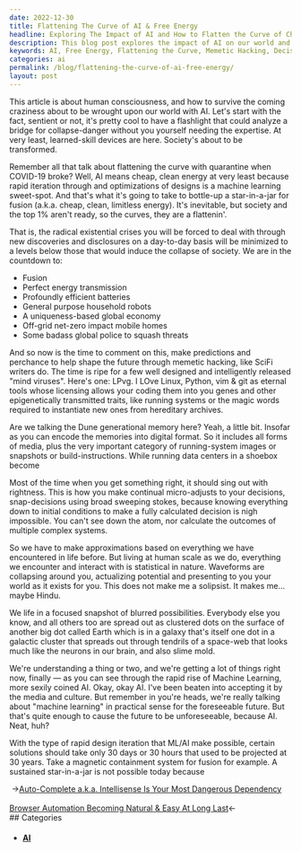 ```yaml
---
date: 2022-12-30
title: Flattening The Curve of AI & Free Energy
headline: Exploring The Impact of AI and How to Flatten the Curve of Change
description: This blog post explores the impact of AI on our world and how it can be leveraged to create cheap, clean energy and new technologies. I discuss the need to flatten the curve of these changes and suggest using memetic hacking to shape the future. I explain how decisions must be made based on approximations and how AI will allow us to solve problems in a fraction of the time. I conclude by exploring the potential of fusion as a viable option for the future.
keywords: AI, Free Energy, Flattening the Curve, Memetic Hacking, Decisions, Approximations, Fusion, Cheap, Clean Energy, New Technologies, Existential Crisis, Solving Problems, Viable Option
categories: ai
permalink: /blog/flattening-the-curve-of-ai-free-energy/
layout: post
---
```



This article is about human consciousness, and how to survive the coming craziness about to be wrought upon our world with AI. Let's start with the fact, sentient or not, it's pretty cool to have a flashlight that could analyze a bridge for collapse-danger without you yourself needing the expertise. At very least, learned-skill devices are here. Society's about to be transformed.

Remember all that talk about flattening the curve with quarantine when COVID-19 broke? Well, AI means cheap, clean energy at very least because rapid iteration through and optimizations of designs is a machine learning  sweet-spot. And that's what it's going to take to bottle-up a star-in-a-jar for fusion (a.k.a. cheap, clean, limitless energy). It's inevitable, but society and the top 1% aren't ready, so the curves, they are a flattenin'.

That is, the radical existential crises you will be forced to deal with through new discoveries and disclosures on a day-to-day basis will be minimized to a levels below those that would induce the collapse of society. We are in the countdown to:

- Fusion
- Perfect energy transmission
- Profoundly efficient batteries
- General purpose household robots
- A uniqueness-based global economy
- Off-grid net-zero impact mobile homes
- Some badass global police to squash threats

And so now is the time to comment on this, make predictions and perchance to help shape the future through memetic hacking, like SciFi writers do. The time is ripe for a few well designed and intelligently released "mind viruses". Here's one: LPvg. I LOve Linux, Python, vim & git as eternal tools whose licensing allows your coding them into you genes and other epigenetically transmitted traits, like running systems or the magic words required to instantiate new ones from hereditary archives.

Are we talking the Dune generational memory here? Yeah, a little bit. Insofar as you can encode the memories into digital format. So it includes all forms of media, plus the very important category of running-system images or snapshots or build-instructions. While running data centers in a shoebox become

Most of the time when you get something right, it should sing out with rightness. This is how you make continual micro-adjusts to your decisions, snap-decisions using broad sweeping stokes, because knowing everything down to initial conditions to make a fully calculated decision is nigh impossible. You can't see down the atom, nor calculate the outcomes of multiple complex systems.

So we have to make approximations based on everything we have encountered in life before. But living at human scale as we do, everything we encounter and interact with is statistical in nature. Waveforms are collapsing around you, actualizing potential and presenting to you your world as it exists for you. This does not make me a solipsist. It makes me… maybe Hindu.

We life in a focused snapshot of blurred possibilities. Everybody else you know, and all others too are spread out as clustered dots on the surface of another big dot called Earth which is in a galaxy that's itself one dot in a galactic cluster that spreads out through tendrils of a space-web that looks much like the neurons in our brain, and also slime mold.

We're understanding a thing or two, and we're getting a lot of things right now, finally — as you can see through the rapid rise of Machine Learning, more sexily coined AI. Okay, okay AI. I've been beaten into accepting it by the media and culture. But remember in you're heads, we're really talking about "machine learning" in practical sense for the foreseeable future. But that's quite enough to cause the future to be unforeseeable, because AI. Neat, huh?

With the type of rapid design iteration that ML/AI make possible, certain solutions should take only 30 days or 30 hours that used to be projected at 30 years. Take a magnetic containment system for fusion for example. A sustained star-in-a-jar is not possible today because


<div class="post-nav"><div class="post-nav-prev"><span class="arrow">&nbsp;&rarr;</span><a href="/blog/auto-complete-a-k-a-intellisense-is-your-most-dangerous-dependency/">Auto-Complete a.k.a. Intellisense Is Your Most Dangerous Dependency</a></div> &nbsp; <div class="post-nav-next"><a href="/blog/browser-automation-becoming-natural-easy-at-long-last/">Browser Automation Becoming Natural & Easy At Long Last</a><span class="arrow">&larr;&nbsp;</span></div></div>
## Categories

<ul>
<li><h4><a href='/ai/'>AI</a></h4></li></ul>